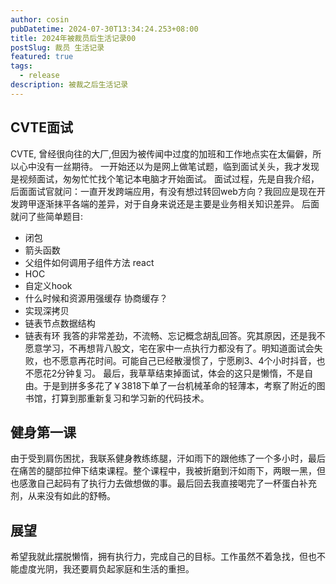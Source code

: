 ```yaml
---
author: cosin
pubDatetime: 2024-07-30T13:34:24.253+08:00
title: 2024年被裁员后生活记录00
postSlug: 裁员 生活记录
featured: true
tags:
  - release
description: 被裁之后生活记录
---
```


## CVTE面试
CVTE, 曾经很向往的大厂,但因为被传闻中过度的加班和工作地点实在太偏僻，所以心中没有一丝期待。
一开始还以为是网上做笔试题，临到面试关头，我才发现是视频面试，匆匆忙忙找个笔记本电脑才开始面试。
面试过程，先是自我介绍，后面面试官就问：一直开发跨端应用，有没有想过转回web方向？我回应是现在开发跨甲逐渐抹平各端的差异，对于自身来说还是主要是业务相关知识差异。
后面就问了些简单题目:
- 闭包
- 箭头函数
- 父组件如何调用子组件方法 react
- HOC
- 自定义hook
- 什么时候和资源用强缓存 协商缓存？
- 实现深拷贝
- 链表节点数据结构
- 链表有环
我答的非常差劲，不流畅、忘记概念胡乱回答。究其原因，还是我不愿意学习，不再想背八股文，宅在家中一点执行力都没有了。明知道面试会失败，也不愿意再花时间。可能自己已经散漫惯了，宁愿刷3、4个小时抖音，也不愿花2分钟复习。
最后，我草草结束掉面试，体会的这只是懒惰，不是自由。于是到拼多多花了￥3818下单了一台机械革命的轻薄本，考察了附近的图书馆，打算到那重新复习和学习新的代码技术。

## 健身第一课
由于受到肩伤困扰，我联系健身教练练腿，汗如雨下的跟他练了一个多小时，最后在痛苦的腿部拉伸下结束课程。整个课程中，我被折磨到汗如雨下，两眼一黑，但也感激自己起码有了执行力去做想做的事。最后回去我直接喝完了一杯蛋白补充剂，从来没有如此的舒畅。

## 展望
希望我就此摆脱懒惰，拥有执行力，完成自己的目标。工作虽然不着急找，但也不能虚度光阴，我还要肩负起家庭和生活的重担。